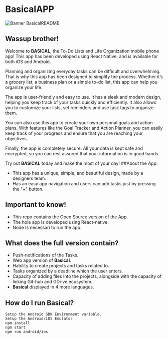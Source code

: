 # BasicalAPP
![Banner BasicalREADME](https://user-images.githubusercontent.com/73638078/219115922-9550e885-ed38-4317-a08a-c831dd7ce1be.jpg)
## Wassup brother!
Welcome to **BASICAL**, the To-Do Lists and Life Organization mobile phone app! This app has been developed using React Native, and is available for both iOS and Android. 


Planning and organizing everyday tasks can be difficult and overwhelming. That is why this app has been designed to simplify the process. Whether it’s a grocery list, a business plan or a simple to-do list, this app can help you organize your life. 


The app is user-friendly and easy to use. It has a sleek and modern design, helping you keep track of your tasks quickly and efficiently. It also allows you to customize your lists, set reminders and use task tags to organize them. 


You can also use this app to create your own personal goals and action plans. With features like the Goal Tracker and Action Planner, you can easily keep track of your progress and ensure that you are reaching your objectives. 


Finally, the app is completely secure. All your data is kept safe and encrypted, so you can rest assured that your information is in good hands. 


Try out **BASICAL** today and make the most of your day!
##About the App:
* This app has a unique, simple, and beautiful design, made by a designers team.
* Has an easy app navigation and users can add tasks just by pressing the "+" button.
## Important to know!
* This repo contains the Open Source version of the App.
* The hole app Is developed using React-native.
* Node Is necessari to run the app.
## What does the full version contain?
* Push-notifications of the Tasks.
* Web app version of **Basical**.
* Hability to create projects and tasks related to.
* Tasks organized by a deadline which the user enters.
* Capacity of adding files Into the projects, alongside with the capacity of linking Git-hub and GDrive ecosystem. 
* **Basical** displayed in 4 more languages.
## How do I run **Basical**?
```
Setup the Android SDK Environment variable.
Setup the Android/iOS Emulator
npm install
npm start
npm run android/ios
```
